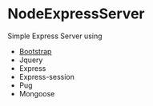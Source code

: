 # NodeExpressServer
Simple Express Server using
- [Bootstrap](https://getbootstrap.com/)
- Jquery
- Express
- Express-session
- Pug
- Mongoose
